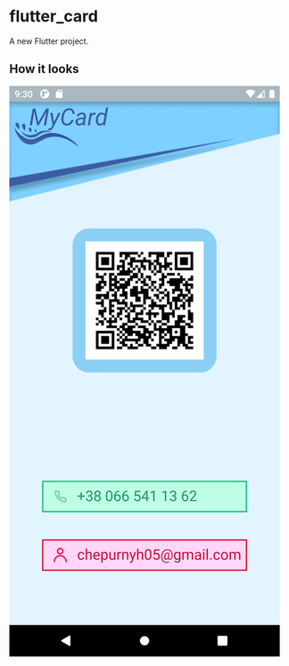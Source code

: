 # flutter_card

A new Flutter project.

## How it looks

![alt text](Screenshot_1635024606.png "Screenshot of main application screen")
